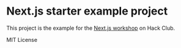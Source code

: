 # Next.js starter example project

This project is the example for the [Next.js workshop](https://nextjs.org) on Hack Club.

MIT License
